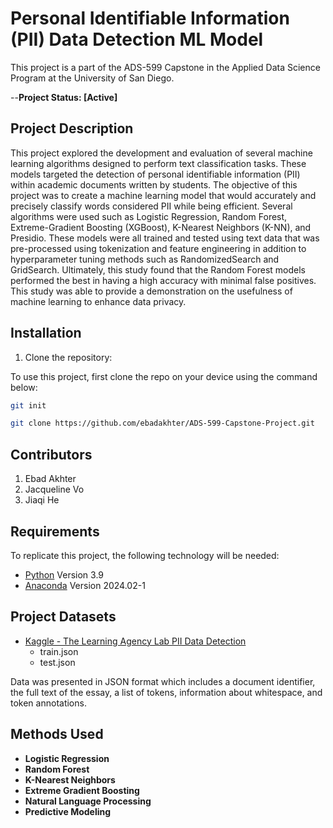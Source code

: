 # Personal Identifiable Information (PII) Data Detection ML Model

This project is a part of the ADS-599 Capstone in the Applied Data Science Program at the University of San Diego.

--**Project Status: [Active]**

## Project Description

This project explored the development and evaluation of several machine learning algorithms designed to perform text classification tasks. These models targeted the detection of personal identifiable information (PII) within academic documents written by students. The objective of this project was to create a machine learning model that would accurately and precisely classify words considered PII while being efficient. Several algorithms were used such as Logistic Regression, Random Forest, Extreme-Gradient Boosting (XGBoost), K-Nearest Neighbors (K-NN), and Presidio. These models were all trained and tested using text data that was pre-processed using tokenization and feature engineering in addition to hyperparameter tuning methods such as RandomizedSearch and GridSearch. Ultimately, this study found that the Random Forest models performed the best in having a high accuracy with minimal false positives. This study was able to provide a demonstration on the usefulness of machine learning to enhance data privacy.

## Installation

1. Clone the repository:

To use this project, first clone the repo on your device using the command below:

```bash
git init
```

```bash
git clone https://github.com/ebadakhter/ADS-599-Capstone-Project.git
```

## Contributors

1. Ebad Akhter
2. Jacqueline Vo
3. Jiaqi He

## Requirements

To replicate this project, the following technology will be needed:
- [Python](https://www.python.org/) Version 3.9
- [Anaconda](https://www.anaconda.com/) Version 2024.02-1

## Project Datasets
- [Kaggle - The Learning Agency Lab PII Data Detection](https://www.kaggle.com/competitions/pii-detection-removal-from-educational-data/data)
  - train.json
  - test.json

Data was presented in JSON format which includes a document identifier, the full text of the essay, a list of tokens, information about whitespace, and token annotations.


## Methods Used
- **Logistic Regression**
- **Random Forest**
- **K-Nearest Neighbors**
- **Extreme Gradient Boosting**
- **Natural Language Processing**
- **Predictive Modeling**
